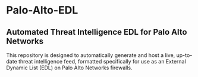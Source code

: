 # Palo-Alto-EDL

## Automated Threat Intelligence EDL for Palo Alto Networks
This repository is designed to automatically generate and host a live, up-to-date threat intelligence feed, formatted specifically for use as an External Dynamic List (EDL) on Palo Alto Networks firewalls.